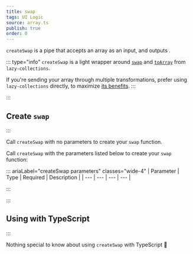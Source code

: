```yaml
---
title: swap
tags: UI Logic
source: array.ts
publish: true
order: 0
---
```


`createSwap` is a pipe that accepts an array as an input, and outputs <!--TODO-->.

::: type="info"
`createSwap` is a light wrapper around [`swap`](https://github.com/RobinMalfait/lazy-collections#swap) and [`toArray`](https://github.com/RobinMalfait/lazy-collections#toarray) from `lazy-collections`.

If you're sending your array through multiple transformations, prefer using `lazy-collections` directly, to maximize [its benefits](https://alexvipond.dev/blog/im-obsessed-with-lazy-collections).
:::


:::
## Create `swap`
:::

Call `createSwap` with no parameters to create your `swap` function.

Call `createSwap` with the parameters listed below to create your `swap` function:

::: ariaLabel="createSwap parameters" classes="wide-4"
| Parameter | Type | Required | Description |
| --- | --- | --- | --- |

:::


:::
## Using with TypeScript
:::

Nothing special to know about using `createSwap` with TypeScript 🚀

